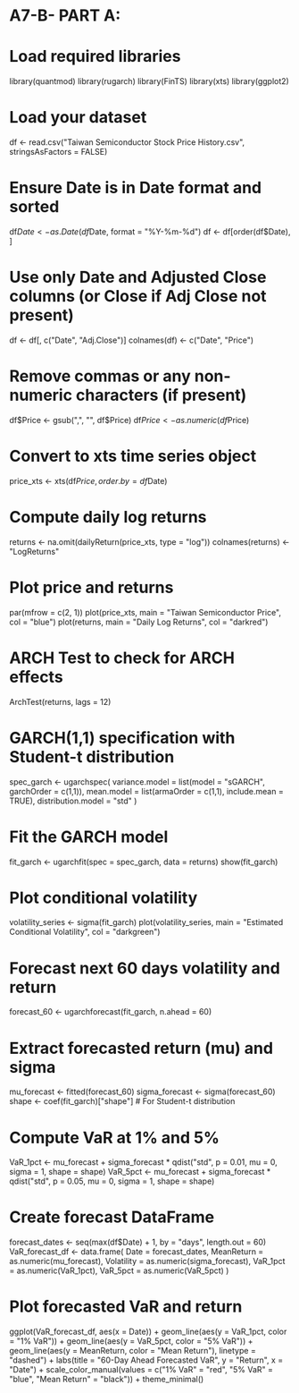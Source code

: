 # A7-B- PART A:
# Load required libraries
library(quantmod)
library(rugarch)
library(FinTS)
library(xts)
library(ggplot2)

# Load your dataset
df <- read.csv("Taiwan Semiconductor Stock Price History.csv", stringsAsFactors = FALSE)

# Ensure Date is in Date format and sorted
df$Date <- as.Date(df$Date, format = "%Y-%m-%d")
df <- df[order(df$Date), ]

# Use only Date and Adjusted Close columns (or Close if Adj Close not present)
df <- df[, c("Date", "Adj.Close")]
colnames(df) <- c("Date", "Price")

# Remove commas or any non-numeric characters (if present)
df$Price <- gsub(",", "", df$Price)
df$Price <- as.numeric(df$Price)

# Convert to xts time series object
price_xts <- xts(df$Price, order.by = df$Date)

# Compute daily log returns
returns <- na.omit(dailyReturn(price_xts, type = "log"))
colnames(returns) <- "LogReturns"

# Plot price and returns
par(mfrow = c(2, 1))
plot(price_xts, main = "Taiwan Semiconductor Price", col = "blue")
plot(returns, main = "Daily Log Returns", col = "darkred")

# ARCH Test to check for ARCH effects
ArchTest(returns, lags = 12)

# GARCH(1,1) specification with Student-t distribution
spec_garch <- ugarchspec(
  variance.model = list(model = "sGARCH", garchOrder = c(1,1)),
  mean.model     = list(armaOrder = c(1,1), include.mean = TRUE),
  distribution.model = "std"
)

# Fit the GARCH model
fit_garch <- ugarchfit(spec = spec_garch, data = returns)
show(fit_garch)

# Plot conditional volatility
volatility_series <- sigma(fit_garch)
plot(volatility_series, main = "Estimated Conditional Volatility", col = "darkgreen")

# Forecast next 60 days volatility and return
forecast_60 <- ugarchforecast(fit_garch, n.ahead = 60)

# Extract forecasted return (mu) and sigma
mu_forecast <- fitted(forecast_60)
sigma_forecast <- sigma(forecast_60)
shape <- coef(fit_garch)["shape"]  # For Student-t distribution

# Compute VaR at 1% and 5%
VaR_1pct <- mu_forecast + sigma_forecast * qdist("std", p = 0.01, mu = 0, sigma = 1, shape = shape)
VaR_5pct <- mu_forecast + sigma_forecast * qdist("std", p = 0.05, mu = 0, sigma = 1, shape = shape)

# Create forecast DataFrame
forecast_dates <- seq(max(df$Date) + 1, by = "days", length.out = 60)
VaR_forecast_df <- data.frame(
  Date = forecast_dates,
  MeanReturn = as.numeric(mu_forecast),
  Volatility = as.numeric(sigma_forecast),
  VaR_1pct = as.numeric(VaR_1pct),
  VaR_5pct = as.numeric(VaR_5pct)
)

# Plot forecasted VaR and return
ggplot(VaR_forecast_df, aes(x = Date)) +
  geom_line(aes(y = VaR_1pct, color = "1% VaR")) +
  geom_line(aes(y = VaR_5pct, color = "5% VaR")) +
  geom_line(aes(y = MeanReturn, color = "Mean Return"), linetype = "dashed") +
  labs(title = "60-Day Ahead Forecasted VaR", y = "Return", x = "Date") +
  scale_color_manual(values = c("1% VaR" = "red", "5% VaR" = "blue", "Mean Return" = "black")) +
  theme_minimal()
